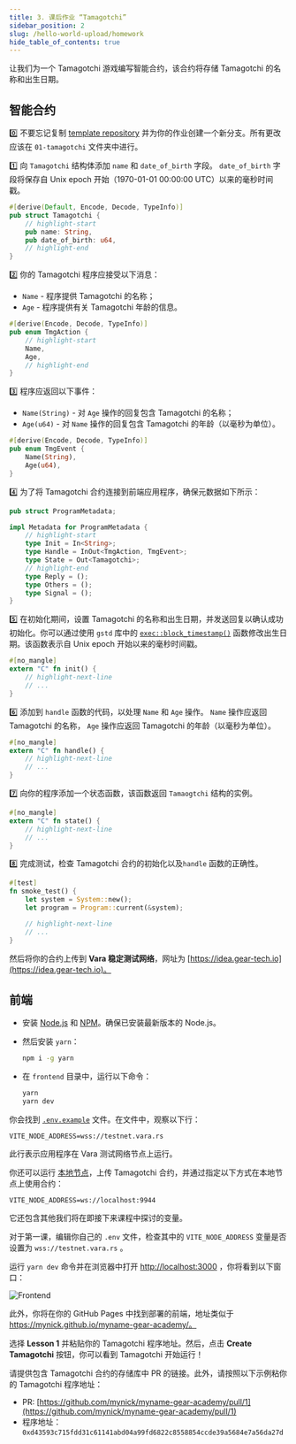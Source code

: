 ```yaml
---
title: 3. 课后作业 “Tamagotchi”
sidebar_position: 2
slug: /hello-world-upload/homework
hide_table_of_contents: true
---
```


让我们为一个 Tamagotchi 游戏编写智能合约，该合约将存储 Tamagotchi 的名称和出生日期。

## 智能合约

0️⃣ 不要忘记复制 [template repository](https://github.com/gear-foundation/dapps-template-gear-academy) 并为你的作业创建一个新分支。所有更改应该在 `01-tamagotchi` 文件夹中进行。

1️⃣ 向 `Tamagotchi` 结构体添加 `name` 和 `date_of_birth` 字段。 `date_of_birth` 字段将保存自 Unix epoch 开始（1970-01-01 00:00:00 UTC）以来的毫秒时间戳。

```rust title="01-tamagotchi/io/src/lib.rs"
#[derive(Default, Encode, Decode, TypeInfo)]
pub struct Tamagotchi {
    // highlight-start
    pub name: String,
    pub date_of_birth: u64,
    // highlight-end
}
```

2️⃣ 你的 Tamagotchi 程序应接受以下消息：

- `Name` - 程序提供 Tamagotchi 的名称；
- `Age` - 程序提供有关 Tamagotchi 年龄的信息。

```rust title="01-tamagotchi/io/src/lib.rs"
#[derive(Encode, Decode, TypeInfo)]
pub enum TmgAction {
    // highlight-start
    Name,
    Age,
    // highlight-end
}
```

3️⃣ 程序应返回以下事件：

- `Name(String)` - 对 `Age` 操作的回复包含 Tamagotchi 的名称；
- `Age(u64)` - 对 `Name` 操作的回复包含 Tamagotchi 的年龄（以毫秒为单位）。

```rust title="01-tamagotchi/io/src/lib.rs"
#[derive(Encode, Decode, TypeInfo)]
pub enum TmgEvent {
    Name(String),
    Age(u64),
}
```

4️⃣ 为了将 Tamagotchi 合约连接到前端应用程序，确保元数据如下所示：

```rust title="01-tamagotchi/io/src/lib.rs"
pub struct ProgramMetadata;

impl Metadata for ProgramMetadata {
    // highlight-start
    type Init = In<String>;
    type Handle = InOut<TmgAction, TmgEvent>;
    type State = Out<Tamagotchi>;
    // highlight-end
    type Reply = ();
    type Others = ();
    type Signal = ();
}
```

5️⃣ 在初始化期间，设置 Tamagotchi 的名称和出生日期，并发送回复以确认成功初始化。你可以通过使用 `gstd` 库中的 [`exec::block_timestamp()`](https://docs.gear.rs/gstd/exec/fn.block_timestamp.html) 函数修改出生日期。该函数表示自 Unix epoch 开始以来的毫秒时间戳。

```rust title="01-tamagotchi/src/lib.rs"
#[no_mangle]
extern "C" fn init() {
    // highlight-next-line
    // ...
}
```

6️⃣ 添加到 `handle` 函数的代码，以处理 `Name` 和 `Age` 操作。 `Name` 操作应返回 Tamagotchi 的名称， `Age` 操作应返回 Tamagotchi 的年龄（以毫秒为单位）。

```rust title="01-tamagotchi/src/lib.rs"
#[no_mangle]
extern "C" fn handle() {
    // highlight-next-line
    // ...
}
```

7️⃣ 向你的程序添加一个状态函数，该函数返回 `Tamaogtchi` 结构的实例。

```rust title="01-tamagotchi/src/lib.rs"
#[no_mangle]
extern "C" fn state() {
    // highlight-next-line
    // ...
}
```

8️⃣ 完成测试，检查 Tamagotchi 合约的初始化以及`handle` 函数的正确性。

```rust title="01-tamagotchi/tests/smoke.rs"
#[test]
fn smoke_test() {
    let system = System::new();
    let program = Program::current(&system);

    // highlight-next-line
    // ...
}
```

然后将你的合约上传到 **Vara 稳定测试网络**，网址为 [https://idea.gear-tech.io](https://idea.gear-tech.io)。

## 前端

- 安装 [Node.js](https://nodejs.org/en/download/) 和 [NPM](https://docs.npmjs.com/downloading-and-installing-node-js-and-npm)。确保已安装最新版本的 Node.js。

- 然后安装 `yarn`：

    ```bash
    npm i -g yarn
    ```

- 在 `frontend` 目录中，运行以下命令：

    ```bash
    yarn
    yarn dev
    ```

你会找到 [`.env.example`](https://github.com/gear-foundation/dapps-template-gear-academy/blob/master/frontend/.env.example) 文件。在文件中，观察以下行：

```
VITE_NODE_ADDRESS=wss://testnet.vara.rs
```

此行表示应用程序在 Vara 测试网络节点上运行。

你还可以运行 [本地节点](https://wiki.gear-tech.io/docs/node/dev-net)，上传 Tamagotchi 合约，并通过指定以下方式在本地节点上使用合约：

```
VITE_NODE_ADDRESS=ws://localhost:9944
```

它还包含其他我们将在即接下来课程中探讨的变量。

对于第一课，编辑你自己的 `.env` 文件，检查其中的 `VITE_NODE_ADDRESS` 变量是否设置为 `wss://testnet.vara.rs` 。

运行 `yarn dev` 命令并在浏览器中打开 [http://localhost:3000](http://localhost:3000) ，你将看到以下窗口：

![Frontend](/img/08/frontend.jpg)

此外，你将在你的 GitHub Pages 中找到部署的前端，地址类似于 https://mynick.github.io/myname-gear-academy/。

选择 **Lesson 1** 并粘贴你的 Tamagotchi 程序地址。然后，点击 **Create Tamagotchi** 按钮，你可以看到 Tamagotchi 开始运行！

请提供包含 Tamagotchi 合约的存储库中 PR 的链接。此外，请按照以下示例粘你的 Tamagotchi 程序地址：

- PR: [https://github.com/mynick/myname-gear-academy/pull/1](https://github.com/mynick/myname-gear-academy/pull/1)
- 程序地址： `0xd43593c715fdd31c61141abd04a99fd6822c8558854ccde39a5684e7a56da27d`
